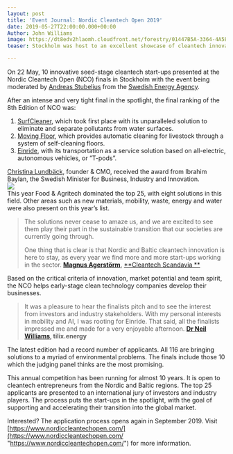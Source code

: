 ```yaml
---
layout: post
title: 'Event Journal: Nordic Cleantech Open 2019'
date: 2019-05-27T22:00:00.000+00:00
Author: John Williams
image: https://dt8edv2hlaomh.cloudfront.net/forestry/01447B5A-3364-4A5E-8CE1-9F40E0D140B8.jpeg
teaser: Stockholm was host to an excellent showcase of cleantech innovation.

---
```

On 22 May, 10 innovative seed-stage cleantech start-ups presented at the Nordic Cleantech Open (NCO) finals in Stockholm with the event being moderated by [Andreas Stubelius](https://www.linkedin.com/in/andreas-stubelius-8643b319/) from the [Swedish Energy Agency](http://www.energimyndigheten.se/).

After an intense and very tight final in the spotlight, the final ranking of the 8th Edition of NCO was:

1. [SurfCleaner](https://surfcleaner.com), which took first place with its unparalleled solution to eliminate and separate pollutants from water surfaces.
2. [Moving Floor](http://movingfloor.se), which provides automatic cleaning for livestock through a system of self-cleaning floors.
3. [Einride](https://www.einride.tech), with its transportation as a service solution based on all-electric, autonomous vehicles, or ”T-pods”.

[Christina Lundbäck](https://www.linkedin.com/in/christina-lundb%C3%A4ck-633010127/), founder & CMO, received the award from Ibrahim Baylan, the Swedish Minister for Business, Industry and Innovation.  
![](https://dt8edv2hlaomh.cloudfront.net/forestry/nordic-cleantech-winner.jpg)  
This year Food & Agritech dominated the top 25, with eight solutions in this field. Other areas such as new materials, mobility, waste, energy and water were also present on this year’s list.

> The solutions never cease to amaze us, and we are excited to see them play their part in the sustainable transition that our societies are currently going through.
>
> One thing that is clear is that Nordic and Baltic cleantech innovation is here to stay, as every year we find more and more start-ups working in the sector. [**Magnus Agerstörm**](https://www.linkedin.com/in/magnus-agerstr%C3%B6m-98b5985/)**,** [**Cleantech Scandavia **](https://cleantechscandinavia.com/)

Based on the critical criteria of innovation, market potential and team spirit, the NCO helps early-stage clean technology companies develop their businesses.

> It was a pleasure to hear the finalists pitch and to see the interest from investors and industry stakeholders. With my personal interests in mobility and AI, I was rooting for Einride. That said, all the finalists impressed me and made for a very enjoyable afternoon. [**Dr Neil Williams**](https://www.linkedin.com/in/drneilwilliams/)**, tilix.energy**

The latest edition had a record number of applicants. All 116 are bringing solutions to a myriad of environmental problems. The finals include those 10 which the judging panel thinks are the most promising.

This annual competition has been running for almost 10 years. It is open to cleantech entrepreneurs from the Nordic and Baltic regions. The top 25 applicants are presented to an international jury of investors and industry players. The process puts the start-ups in the spotlight, with the goal of supporting and accelerating their transition into the global market.

Interested? The application process opens again in September 2019. Visit [https://www.nordiccleantechopen.com/](https://www.nordiccleantechopen.com/ "https://www.nordiccleantechopen.com/") for more information.